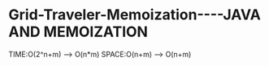 # Grid-Traveler-Memoization----JAVA AND MEMOIZATION
TIME:O(2^n+m) --> O(n*m)
SPACE:O(n+m) --> O(n+m)
